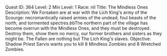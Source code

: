 Quest ID: 364
Level: 2
Min Level: 1
Race: nil
Title: The Mindless Ones
Description: We Forsaken are at war with the Lich King's army of the Scourge: necromantically raised armies of the undead, foul beasts of the north, and tormented spectres.$b$bThe northern part of the village has become overrun with the Mindless Ones, and they must be destroyed. Destroy them, show them no mercy, our former brothers and sisters as they might be. The Fallen are nothing but The Lich King's slaves.
Objective: Shadow Priest Sarvis wants you to kill 8 Mindless Zombies and 8 Wretched Zombies.
